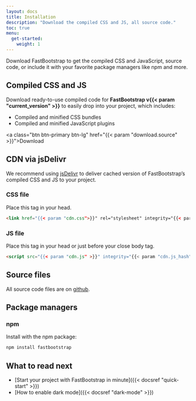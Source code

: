 ```yaml
---
layout: docs
title: Installation
description: "Download the compiled CSS and JS, all source code."
toc: true
menu:
  get-started:   
    weight: 1
---
```


Download FastBootstrap to get the compiled CSS and JavaScript, source code, or include it with your favorite package managers like npm and more.

## Compiled CSS and JS

Download ready-to-use compiled code for **FastBootstrap v{{< param "current_version" >}}** to easily drop into your project, which includes:

- Compiled and minified CSS bundles
- Compiled and minified JavaScript plugins

<a class="btn btn-primary btn-lg" href="{{< param "download.source" >}}">Download</a>

## CDN via jsDelivr

We recommend using [jsDelivr](https://www.jsdelivr.com/) to deliver cached version of FastBootstrap’s compiled CSS and JS to your project.

### CSS file

Place this tag in your head.

```html
<link href="{{< param "cdn.css">}}" rel="stylesheet" integrity="{{< param "cdn.css_hash">}}" crossorigin="anonymous">
```

### JS file

Place this tag in your head or just before your close body tag.

```html
<script src="{{< param "cdn.js" >}}" integrity="{{< param "cdn.js_hash" >}}" crossorigin="anonymous"></script>
```

## Source files

All source code files are on [github](https://github.com/fastbootstrap/atlassian-design-for-bootstrap). 


## Package managers 

### npm 

Install with the npm package:

```bash 
npm install fastbootstrap
```

## What to read next

- [Start your project with FastBootstrap in minute]({{< docsref "quick-start" >}})
- [How to enable dark mode]({{< docsref "dark-mode" >}})